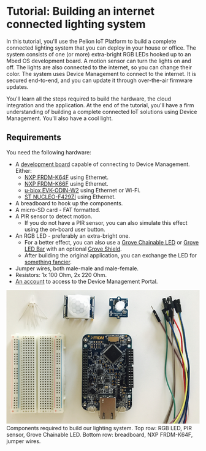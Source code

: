 # Tutorial: Building an internet connected lighting system

In this tutorial, you'll use the Pelion IoT Platform to build a complete connected lighting system that you can deploy in your house or office. The system consists of one (or more) extra-bright RGB LEDs hooked up to an Mbed OS development board. A motion sensor can turn the lights on and off. The lights are also connected to the internet, so you can change their color. The system uses Device Management to connect to the internet. It is secured end-to-end, and you can update it through over-the-air firmware updates.

You'll learn all the steps required to build the hardware, the cloud integration and the application. At the end of the tutorial, you'll have a firm understanding of building a complete connected IoT solutions using Device Management. You'll also have a cool light.

## Requirements

You need the following hardware:

* A [development board](https://os.mbed.com/platforms/?q=&Mbed+Enabled=Pelion+Device+Ready) capable of connecting to Device Management. Either:
    * [NXP FRDM-K64F](https://os.mbed.com/platforms/FRDM-K64F/) using Ethernet.
    * [NXP FRDM-K66F](https://os.mbed.com/platforms/FRDM-K66F/) using Ethernet.
    * [u-blox EVK-ODIN-W2](https://os.mbed.com/platforms/ublox-EVK-ODIN-W2/) using Ethernet or Wi-Fi.
    * [ST NUCLEO-F429ZI](https://os.mbed.com/platforms/ST-NUCLEO-F429ZI/) using Ethernet.
* A breadboard to hook up the components.
* A micro-SD card - FAT formatted.
* A PIR sensor to detect motion.
    * If you do not have a PIR sensor, you can also simulate this effect using the on-board user button.
* An RGB LED - preferably an extra-bright one.
    * For a better effect, you can also use a [Grove Chainable LED](https://os.mbed.com/components/Grove-Chainable-RGB-LED/) or [Grove LED Bar](https://os.mbed.com/components/Grove-Seeed-LED-Bar/) with an optional [Grove Shield](https://os.mbed.com/components/Seeed-Grove-Shield-V2/).
    * After building the original application, you can exchange the LED for [something fancier](https://www.adafruit.com/product/1138).
* Jumper wires, both male-male and male-female.
* Resistors: 1x 100 Ohm, 2x 220 Ohm.
* [An account](https://portal.mbedcloud.com) to access to the Device Management Portal.

<span class="images">![Components needed](assets/1_lights1.png)<span>Components required to build our lighting system. Top row: RGB LED, PIR sensor, Grove Chainable LED. Bottom row: breadboard, NXP FRDM-K64F, jumper wires.</span></span>
